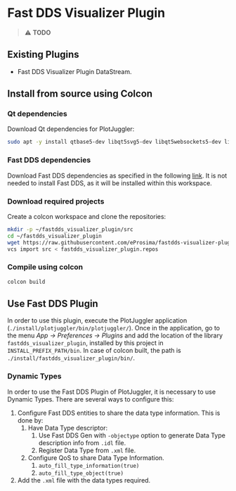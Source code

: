 # Fast DDS Visualizer Plugin

> :warning: **TODO**

## Existing Plugins

- Fast DDS Visualizer Plugin DataStream.

## Install from source using Colcon

### Qt dependencies

Download Qt dependencies for PlotJuggler:

```sh
sudo apt -y install qtbase5-dev libqt5svg5-dev libqt5websockets5-dev libqt5opengl5-dev libqt5x11extras5-dev libprotoc-dev
```

### Fast DDS dependencies

Download Fast DDS dependencies as specified in the following [link](https://fast-dds.docs.eprosima.com/en/latest/installation/sources/sources_linux.html#requirements).
It is not needed to install Fast DDS, as it will be installed within this workspace.

### Download required projects

Create a colcon workspace and clone the repositories:

```bash
mkdir -p ~/fastdds_visualizer_plugin/src
cd ~/fastdds_visualizer_plugin
wget https://raw.githubusercontent.com/eProsima/fastdds-visualizer-plugin/main/fastdds_visualizer_plugin.repos
vcs import src < fastdds_visualizer_plugin.repos
```

### Compile using colcon

```bash
colcon build
```

## Use Fast DDS Plugin

In order to use this plugin, execute the PlotJuggler application (`./install/plotjuggler/bin/plotjuggler/`).
Once in the application, go to the menu _App -> Preferences -> Plugins_ and add the location of the library
`fastdds_visualizer_plugin`, installed by this project in `INSTALL_PREFIX_PATH/bin`.
In case of colcon built, the path is `./install/fastdds_visualizer_plugin/bin/`.

### Dynamic Types

In order to use the Fast DDS Plugin of PlotJuggler, it is necessary to use Dynamic Types.
There are several ways to configure this:

1. Configure Fast DDS entities to share the data type information. This is done by:
    1. Have Data Type descriptor:
        1. Use Fast DDS Gen with `-objectype` option to generate Data Type description info from `.idl` file.
        1. Register Data Type from `.xml` file.
    1. Configure QoS to share Data Type Information.
        1. `auto_fill_type_information(true)`
        1. `auto_fill_type_object(true)`
1. Add the `.xml` file with the data types required.
